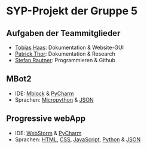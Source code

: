 
# SYP-Projekt der Gruppe 5
## Aufgaben der Teammitglieder
- [Tobias Haas](https://github.com/HazeAT): Dokumentation & Website-GUI<br>
- [Patrick Thor](https://github.com/Patho2005Thorick): Dokumentation & Research<br>
- [Stefan Rautner](https://github.com/StefanRautner): Programmieren & Github<br>

## MBot2
- IDE: [Mblock](https://s.mblock.cc/download/pc-windows) & [PyCharm](https://www.jetbrains.com/de-de/pycharm/download/download-thanks.html)<br>
- Sprachen: [Micropython](https://docs.micropython.org/en/latest/) & [JSON](https://www.json.org/json-de.html)

## Progressive webApp
- IDE: [WebStorm](https://www.jetbrains.com/de-de/webstorm/download/download-thanks.html) & [PyCharm](https://www.jetbrains.com/de-de/pycharm/download/download-thanks.html)<br>
- Sprachen: [HTML](https://wiki.selfhtml.org/wiki/HTML), [CSS](https://wiki.selfhtml.org/wiki/CSS), [JavaScript](https://wiki.selfhtml.org/wiki/JavaScript), [Python](https://www.python.org/doc/) & [JSON](https://www.json.org/json-de.html)
